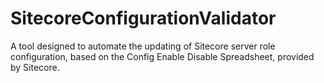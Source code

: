 # SitecoreConfigurationValidator
A tool designed to automate the updating of Sitecore server role configuration, based on the Config Enable Disable Spreadsheet, provided by Sitecore.

